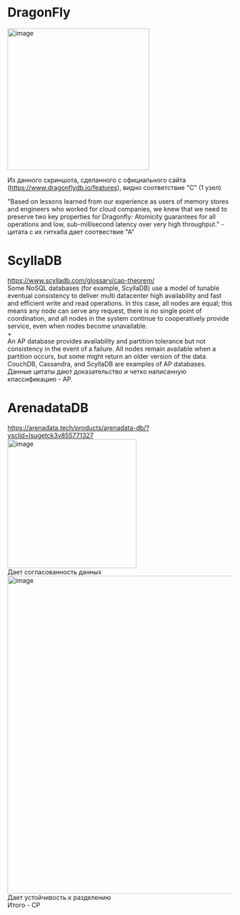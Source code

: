 # DragonFly  
<img width="317" alt="image" src="https://github.com/B-a-r-c-i-k/db_sber/assets/43545491/ef05b7da-e12d-41a2-bdf9-27ea542ef0c6">  

Из данного скриншота, сделанного с официального сайта (https://www.dragonflydb.io/features), видно соответствие "C" (1 узел)  

"Based on lessons learned from our experience as users of memory stores and engineers who worked for cloud companies, we knew that we need to preserve two key properties for Dragonfly: Atomicity guarantees for all operations and low, sub-millisecond latency over very high throughput." - цитата с их гитхаба дает соотвествие "А"  

# ScyllaDB  

https://www.scylladb.com/glossary/cap-theorem/  
Some NoSQL databases (for example, ScyllaDB) use  a model of tunable eventual consistency to deliver multi datacenter high availability and fast and efficient write and read operations. In this case, all nodes are equal; this means any node can serve any request, there is no single point of coordination, and all nodes in the system continue to cooperatively provide service, even when nodes become unavailable.  
+  
An AP database provides availability and partition tolerance but not consistency in the event of a failure. All nodes remain available when a partition occurs, but some might return an older version of the data. CouchDB, Cassandra, and ScyllaDB are examples of AP databases.  
Данные цитаты дают доказательство и четко написанную классификацию - AP.  

# ArenadataDB  
https://arenadata.tech/products/arenadata-db/?ysclid=lsugetck3v855771327  
<img width="289" alt="image" src="https://github.com/B-a-r-c-i-k/db_sber/assets/43545491/ebe38e7e-f57f-4cab-bf7f-5f36f7ef552b">  
Дает согласованность данных  
<img width="712" alt="image" src="https://github.com/B-a-r-c-i-k/db_sber/assets/43545491/d1b19a84-965f-4768-a7d1-a25f4e951165">
Дает устойчивость к разделению  
Итого - СP







